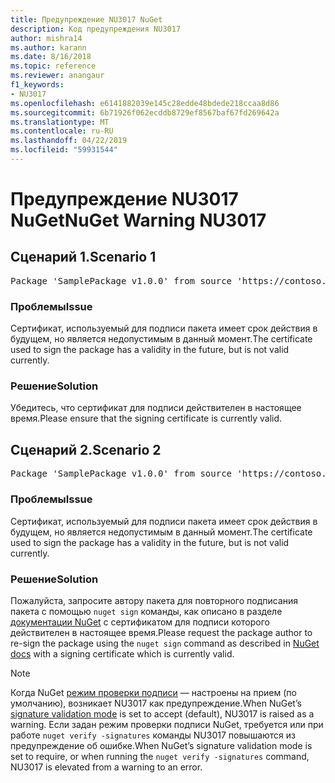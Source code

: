 ```yaml
---
title: Предупреждение NU3017 NuGet
description: Код предупреждения NU3017
author: mishra14
ms.author: karann
ms.date: 8/16/2018
ms.topic: reference
ms.reviewer: anangaur
f1_keywords:
- NU3017
ms.openlocfilehash: e6141882039e145c28edde48bdede218ccaa8d86
ms.sourcegitcommit: 6b71926f062ecddb8729ef8567baf67fd269642a
ms.translationtype: MT
ms.contentlocale: ru-RU
ms.lasthandoff: 04/22/2019
ms.locfileid: "59931544"
---
```

# <a name="nuget-warning-nu3017"></a><span data-ttu-id="30b4d-103">Предупреждение NU3017 NuGet</span><span class="sxs-lookup"><span data-stu-id="30b4d-103">NuGet Warning NU3017</span></span>

## <a name="scenario-1"></a><span data-ttu-id="30b4d-104">Сценарий 1.</span><span class="sxs-lookup"><span data-stu-id="30b4d-104">Scenario 1</span></span>

<pre>Package 'SamplePackage v1.0.0' from source 'https://contoso.com/index.json': The signing certificate is not yet valid.</pre>

### <a name="issue"></a><span data-ttu-id="30b4d-105">Проблемы</span><span class="sxs-lookup"><span data-stu-id="30b4d-105">Issue</span></span>

<span data-ttu-id="30b4d-106">Сертификат, используемый для подписи пакета имеет срок действия в будущем, но является недопустимым в данный момент.</span><span class="sxs-lookup"><span data-stu-id="30b4d-106">The certificate used to sign the package has a validity in the future, but is not valid currently.</span></span>


### <a name="solution"></a><span data-ttu-id="30b4d-107">Решение</span><span class="sxs-lookup"><span data-stu-id="30b4d-107">Solution</span></span>

<span data-ttu-id="30b4d-108">Убедитесь, что сертификат для подписи действителен в настоящее время.</span><span class="sxs-lookup"><span data-stu-id="30b4d-108">Please ensure that the signing certificate is currently valid.</span></span>



## <a name="scenario-2"></a><span data-ttu-id="30b4d-109">Сценарий 2.</span><span class="sxs-lookup"><span data-stu-id="30b4d-109">Scenario 2</span></span>

<pre>Package 'SamplePackage v1.0.0' from source 'https://contoso.com/index.json': The primary signature's certificate is not yet valid.</pre>

### <a name="issue"></a><span data-ttu-id="30b4d-110">Проблемы</span><span class="sxs-lookup"><span data-stu-id="30b4d-110">Issue</span></span>

<span data-ttu-id="30b4d-111">Сертификат, используемый для подписи пакета имеет срок действия в будущем, но является недопустимым в данный момент.</span><span class="sxs-lookup"><span data-stu-id="30b4d-111">The certificate used to sign the package has a validity in the future, but is not valid currently.</span></span>


### <a name="solution"></a><span data-ttu-id="30b4d-112">Решение</span><span class="sxs-lookup"><span data-stu-id="30b4d-112">Solution</span></span>

<span data-ttu-id="30b4d-113">Пожалуйста, запросите автору пакета для повторного подписания пакета с помощью `nuget sign` команды, как описано в разделе [документации NuGet](https://docs.microsoft.com/en-us/nuget/create-packages/sign-a-package) с сертификатом для подписи которого действителен в настоящее время.</span><span class="sxs-lookup"><span data-stu-id="30b4d-113">Please request the package author to re-sign the package using the `nuget sign` command as described in [NuGet docs](https://docs.microsoft.com/en-us/nuget/create-packages/sign-a-package) with a signing certificate which is currently valid.</span></span>


> [!Note]
> <span data-ttu-id="30b4d-114">Когда NuGet [режим проверки подписи](https://docs.microsoft.com/en-us/nuget/consume-packages/installing-signed-packages#configure-package-signature-requirements) — настроены на прием (по умолчанию), возникает NU3017 как предупреждение.</span><span class="sxs-lookup"><span data-stu-id="30b4d-114">When NuGet’s [signature validation mode](https://docs.microsoft.com/en-us/nuget/consume-packages/installing-signed-packages#configure-package-signature-requirements) is set to accept (default), NU3017 is raised as a warning.</span></span> <span data-ttu-id="30b4d-115">Если задан режим проверки подписи NuGet, требуется или при работе `nuget verify -signatures` команды NU3017 повышаются из предупреждение об ошибке.</span><span class="sxs-lookup"><span data-stu-id="30b4d-115">When NuGet’s signature validation mode is set to require, or when running the `nuget verify -signatures` command, NU3017 is elevated from a warning to an error.</span></span> 